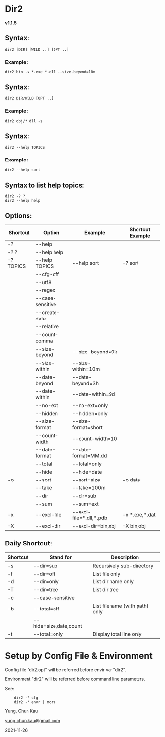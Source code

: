 # Dir2
**v1.1.5**

## Syntax:
	dir2 [DIR] [WILD ..] [OPT ..]

### Example:
	dir2 bin -s *.exe *.dll --size-beyond=10m

## Syntax:
	dir2 DIR/WILD [OPT ..]

### Example:
	dir2 obj/*.dll -s

## Syntax:
	dir2 --help TOPICS

### Example:
	dir2 --help sort

## Syntax to list help topics:
	dir2 -? ?
	dir2 --help help

## Options:

| Shortcut | Option           | Example                 | Shortcut Example |
| -------- | ------           | -------                 | ---------------- |
| -?       | --help           |                         |                  |
| -? ?     | --help help      |                         |                  |
| -? TOPICS | --help TOPICS   | --help sort             | -? sort          | 
|          | --cfg-off        |                         |                  |
|          | --utf8           |                         |                  |
|          | --regex          |                         |                  |
|          | --case-sensitive |                         |                  |
|          | --create-date    |                         |                  |
|          | --relative       |                         |                  |
|          | --count-comma    |                         |                  |
|          | --size-beyond    | --size-beyond=9k        |                  |
|          | --size-within    | --size-within=10m       |                  |
|          | --date-beyond    | --date-beyond=3h        |                  |
|          | --date-within    | --date-within=9d        |                  |
|          | --no-ext         | --no-ext=only           |                  |
|          | --hidden         | --hidden=only           |                  |
|          | --size-format    | --size-format=short     |                  |
|          | --count-width    | --count-width=10        |                  |
|          | --date-format    | --date-format=MM.dd     |                  |
|          | --total          | --total=only            |                  |
|          | --hide           | --hide=date             |                  |
| -o       | --sort           | --sort=size             | -o date          |
|          | --take           | --take=100m             |                  |
|          | --dir            | --dir=sub               |                  |
|          | --sum            | --sum=ext               |                  |
| -x       | --excl-file      | --excl-file=\*.dll,\*.pdb | -x \*.exe,\*.dat   |
| -X       | --excl-dir       | --excl-dir=bin,obj      | -X bin,obj       |


## Daily Shortcut:

| Shortcut | Stand for              | Description                    |
| -------- | ---------              | -----------                    |
| -s       | --dir=sub              | Recursively sub-directory      |
| -f       | --dir=off              | List file only                 |
| -d       | --dir=only             | List dir name only             |
| -T       | --dir=tree             | List dir tree                  |
| -c       | --case-sensitive       |                                |
| -b       | --total=off            | List filename (with path) only |
|          | --hide=size,date,count |                                |
| -t       | --total=only           | Display total line only        |

# Setup by Config File & Environment
 
Config file "dir2.opt" will be referred before envir var "dir2".

Environment "dir2" will be referred before command line parameters.

See:

		dir2 -? cfg
		dir2 -? envr | more

Yung, Chun Kau

<yung.chun.kau@gmail.com>

2021-11-26
